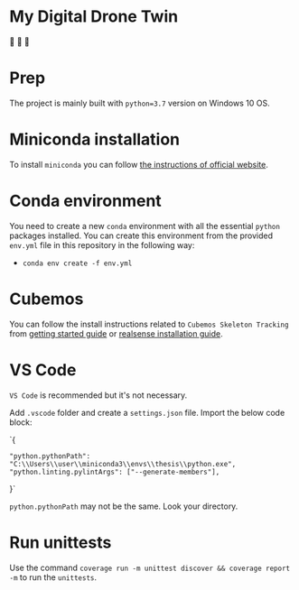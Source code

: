 # My Digital Drone Twin
:walking:   :helicopter:   :running:

# Prep
The project is mainly built with `python=3.7` version on Windows 10 OS.

# Miniconda installation
To install `miniconda` you can follow [the instructions of official website](https://docs.conda.io/en/latest/miniconda.html).

# Conda environment
You need to create a new `conda` environment with all the essential `python` packages installed. You can create this environment from the provided `env.yml` file in this repository in the following way:
- `conda env create -f env.yml`

# Cubemos
You can follow the install instructions related to `Cubemos Skeleton Tracking` from [getting started guide](https://download-skeleton-tracking-sdk.s3.eu-central-1.amazonaws.com/GettingStartedGuide.pdf) or [realsense installation guide](https://dev.intelrealsense.com/docs/skeleton-tracking-sdk-installation-guide).

# VS Code
`VS Code` is recommended but it's not necessary.

Add `.vscode` folder and create a `settings.json` file. Import the below code block:

`{

    "python.pythonPath": "C:\\Users\\user\\miniconda3\\envs\\thesis\\python.exe",
    "python.linting.pylintArgs": ["--generate-members"],

}` 

`python.pythonPath` may not be the same. Look your directory.

# Run unittests
Use the command `coverage run -m unittest discover && coverage report -m` to run the `unittests`.

